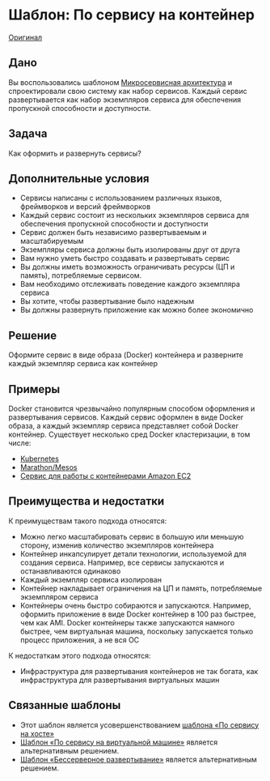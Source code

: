 # Шаблон: По сервису на контейнер

[Оригинал](https://microservices.io/patterns/deployment/service-per-container.html)

## Дано

Вы воспользовались шаблоном [Микросервисная архитектура](../Application-architecture-patterns/pattern-microservice-architecture.md) и
спроектировали свою систему как набор сервисов. Каждый сервис развертывается
как набор экземпляров сервиса для обеспечения пропускной способности и
доступности.

## Задача

Как оформить и развернуть сервисы?

## Дополнительные условия

* Сервисы написаны с использованием различных языков, фреймворков и
  версий фреймворков
* Каждый сервис состоит из нескольких экземпляров сервиса для обеспечения
  пропускной способности и доступности
* Сервис должен быть независимо развертываемым и масштабируемым
* Экземпляры сервиса должны быть изолированы друг от друга
* Вам нужно уметь быстро создавать и развертывать сервис
* Вы должны иметь возможность ограничивать ресурсы (ЦП и память),
  потребляемые сервисом.
* Вам необходимо отслеживать поведение каждого экземпляра сервиса
* Вы хотите, чтобы развертывание было надежным
* Вы должны развернуть приложение как можно более экономично

## Решение

Оформите сервис в виде образа (Docker) контейнера и разверните каждый
экземпляр сервиса как контейнер

## Примеры

Docker становится чрезвычайно популярным способом оформления и 
развертывания сервисов. Каждый сервис оформлен в виде Docker образа, а 
каждый экземпляр сервиса представляет собой Docker контейнер. Существует 
несколько сред Docker кластеризации, в том числе:

* [Kubernetes](http://kubernetes.io/)
* [Marathon/Mesos](https://mesosphere.github.io/marathon/)
* [Сервис для работы с контейнерами Amazon EC2](http://aws.amazon.com/ecs/)

## Преимущества и недостатки

К преимуществам такого подхода относятся:

* Можно легко масштабировать сервис в большую или меньшую сторону, изменив 
  количество экземпляров контейнера
* Контейнер инкапсулирует детали технологии, используемой для создания 
  сервиса. Например, все сервисы запускаются и останавливаются одинаково
* Каждый экземпляр сервиса изолирован
* Контейнер накладывает ограничения на ЦП и память, потребляемые 
  экземпляром сервиса
* Контейнеры очень быстро собираются и запускаются. Например, оформить 
  приложение в виде Docker контейнер в 100 раз быстрее, чем как AMI. 
  Docker контейнеры также запускаются намного быстрее, чем виртуальная 
  машина, поскольку запускается только процесс приложения, а не вся ОС
  
К недостаткам этого подхода относятся:

* Инфраструктура для развертывания контейнеров не так богата, как 
  инфраструктура для развертывания виртуальных машин

## Связанные шаблоны

* Этот шаблон является усовершенствованием [шаблона «По сервису на хосте»](single-service-per-host.md)
* [Шаблон «По сервису на виртуальной машине»](service-per-vm.md) является 
  альтернативным решением.
* [Шаблон «Бессерверное развертывание»](serverless-deployment.md) является 
  альтернативным решением.